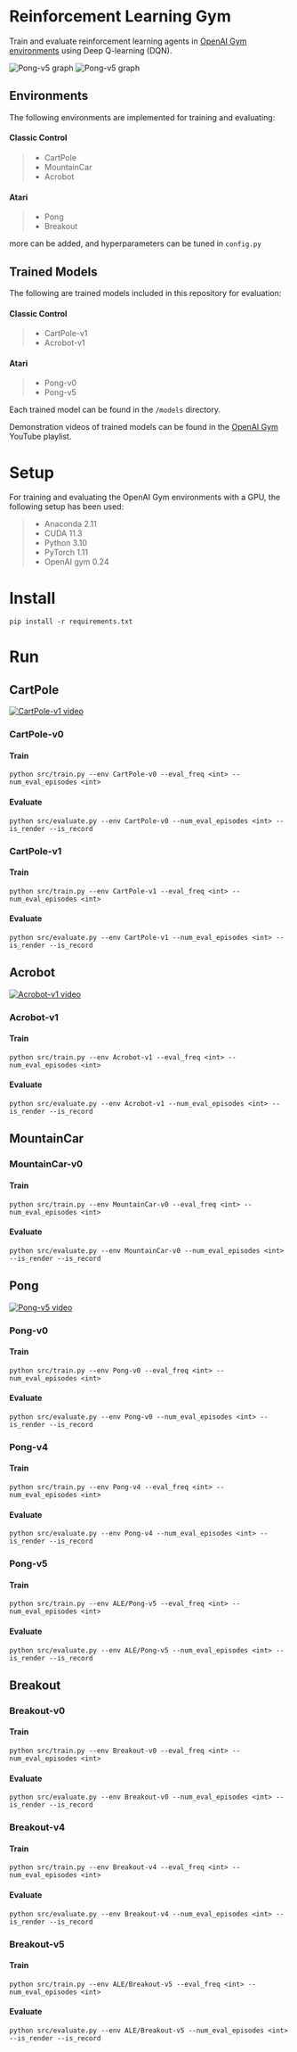 # Reinforcement Learning Gym

Train and evaluate reinforcement learning agents in [OpenAI Gym environments](https://www.gymlibrary.ml/) using Deep Q-learning (DQN).

![Pong-v5 graph](img/pong-v5_graph_darkmode.png#gh-dark-mode-only)
![Pong-v5 graph](img/pong-v5_graph_lightmode.png#gh-light-mode-only)

## Environments

The following environments are implemented for training and evaluating:

#### Classic Control

>* CartPole
>* MountainCar
>* Acrobot

#### Atari

>* Pong
>* Breakout

more can be added, and hyperparameters can be tuned in `config.py`

## Trained Models

The following are trained models included in this repository for evaluation:

#### Classic Control

>* CartPole-v1
>* Acrobot-v1
 
#### Atari

>* Pong-v0
>* Pong-v5

Each trained model can be found in the `/models` directory.

Demonstration videos of trained models can be found in the [OpenAI Gym](https://youtube.com/playlist?list=PLcPfzo2p7brHwyAORic1_jfBMKp0InkPt) YouTube playlist.

# Setup

For training and evaluating the OpenAI Gym environments with a GPU, the following setup has been used:

>* Anaconda 2.11
>* CUDA 11.3
>* Python 3.10
>* PyTorch 1.11
>* OpenAI gym 0.24

# Install

```shell
pip install -r requirements.txt
```

# Run

## CartPole

[![CartPole-v1 video](img/CartPole-v1_thumbnail.png)](https://youtu.be/XoRg8VKQlk4)

### CartPole-v0

#### Train

```shell
python src/train.py --env CartPole-v0 --eval_freq <int> --num_eval_episodes <int>
```

#### Evaluate

```shell
python src/evaluate.py --env CartPole-v0 --num_eval_episodes <int> --is_render --is_record
```

### CartPole-v1

#### Train

```shell
python src/train.py --env CartPole-v1 --eval_freq <int> --num_eval_episodes <int>
```

#### Evaluate

```shell
python src/evaluate.py --env CartPole-v1 --num_eval_episodes <int> --is_render --is_record
```

## Acrobot

[![Acrobot-v1 video](img/Acrobot-v1_thumbnail.png)](https://youtube.com/shorts/aRY78lB6cfQ?feature=share)

### Acrobot-v1

#### Train

```shell
python src/train.py --env Acrobot-v1 --eval_freq <int> --num_eval_episodes <int>
```

#### Evaluate

```shell
python src/evaluate.py --env Acrobot-v1 --num_eval_episodes <int> --is_render --is_record
```

## MountainCar

### MountainCar-v0

#### Train

```shell
python src/train.py --env MountainCar-v0 --eval_freq <int> --num_eval_episodes <int>
```

#### Evaluate

```shell
python src/evaluate.py --env MountainCar-v0 --num_eval_episodes <int> --is_render --is_record
```

## Pong

[![Pong-v5 video](img/Pong-v5_thumbnail.png)](https://youtu.be/fve0Uf91ruo)

### Pong-v0

#### Train

```shell
python src/train.py --env Pong-v0 --eval_freq <int> --num_eval_episodes <int>
```

#### Evaluate

```shell
python src/evaluate.py --env Pong-v0 --num_eval_episodes <int> --is_render --is_record
```

### Pong-v4

#### Train

```shell
python src/train.py --env Pong-v4 --eval_freq <int> --num_eval_episodes <int>
```

#### Evaluate

```shell
python src/evaluate.py --env Pong-v4 --num_eval_episodes <int> --is_render --is_record
```

### Pong-v5

#### Train

```shell
python src/train.py --env ALE/Pong-v5 --eval_freq <int> --num_eval_episodes <int>
```

#### Evaluate

```shell
python src/evaluate.py --env ALE/Pong-v5 --num_eval_episodes <int> --is_render --is_record
```

## Breakout

### Breakout-v0

#### Train

```shell
python src/train.py --env Breakout-v0 --eval_freq <int> --num_eval_episodes <int>
```

#### Evaluate

```shell
python src/evaluate.py --env Breakout-v0 --num_eval_episodes <int> --is_render --is_record
```

### Breakout-v4

#### Train

```shell
python src/train.py --env Breakout-v4 --eval_freq <int> --num_eval_episodes <int>
```

#### Evaluate

```shell
python src/evaluate.py --env Breakout-v4 --num_eval_episodes <int> --is_render --is_record
```

### Breakout-v5

#### Train

```shell
python src/train.py --env ALE/Breakout-v5 --eval_freq <int> --num_eval_episodes <int>
```

#### Evaluate

```shell
python src/evaluate.py --env ALE/Breakout-v5 --num_eval_episodes <int> --is_render --is_record
```
